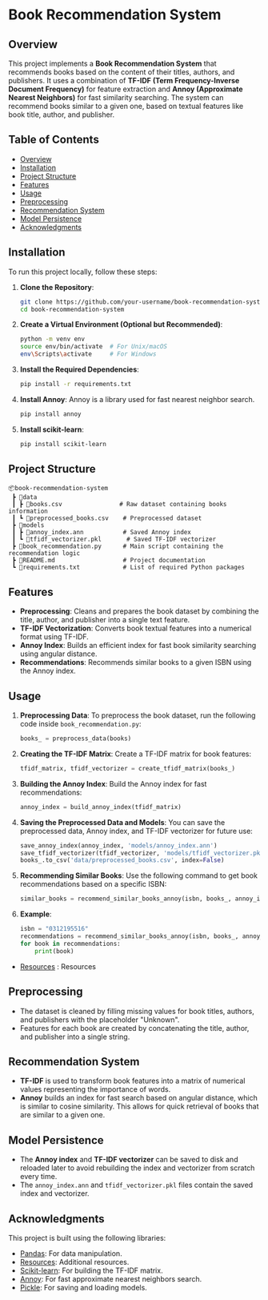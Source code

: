 # **Book Recommendation System**

## **Overview**

This project implements a **Book Recommendation System** that recommends books based on the content of their titles, authors, and publishers. It uses a combination of **TF-IDF (Term Frequency-Inverse Document Frequency)** for feature extraction and **Annoy (Approximate Nearest Neighbors)** for fast similarity searching. The system can recommend books similar to a given one, based on textual features like book title, author, and publisher.

## **Table of Contents**

- [Overview](#overview)
- [Installation](#installation)
- [Project Structure](#project-structure)
- [Features](#features)
- [Usage](#usage)
- [Preprocessing](#preprocessing)
- [Recommendation System](#recommendation-system)
- [Model Persistence](#model-persistence)
- [Acknowledgments](#acknowledgments)

## **Installation**

To run this project locally, follow these steps:

1. **Clone the Repository**:
    ```bash
    git clone https://github.com/your-username/book-recommendation-system.git
    cd book-recommendation-system
    ```

2. **Create a Virtual Environment (Optional but Recommended)**:
    ```bash
    python -m venv env
    source env/bin/activate  # For Unix/macOS
    env\Scripts\activate     # For Windows
    ```

3. **Install the Required Dependencies**:
    ```bash
    pip install -r requirements.txt
    ```

4. **Install Annoy**:
    Annoy is a library used for fast nearest neighbor search.
    ```bash
    pip install annoy
    ```

5. **Install scikit-learn**:
    ```bash
    pip install scikit-learn
    ```

## **Project Structure**

```
📦book-recommendation-system
 ┣ 📂data
 ┃ ┣ 📜books.csv                # Raw dataset containing books information
 ┃ ┗ 📜preprocessed_books.csv    # Preprocessed dataset
 ┣ 📂models
 ┃ ┣ 📜annoy_index.ann           # Saved Annoy index
 ┃ ┗ 📜tfidf_vectorizer.pkl       # Saved TF-IDF vectorizer
 ┣ 📜book_recommendation.py      # Main script containing the recommendation logic
 ┣ 📜README.md                   # Project documentation
 ┗ 📜requirements.txt            # List of required Python packages

```

## **Features**

- **Preprocessing**: Cleans and prepares the book dataset by combining the title, author, and publisher into a single text feature.
- **TF-IDF Vectorization**: Converts book textual features into a numerical format using TF-IDF.
- **Annoy Index**: Builds an efficient index for fast book similarity searching using angular distance.
- **Recommendations**: Recommends similar books to a given ISBN using the Annoy index.

## **Usage**

1. **Preprocessing Data**:
    To preprocess the book dataset, run the following code inside `book_recommendation.py`:
    ```python
    books_ = preprocess_data(books)
    ```

2. **Creating the TF-IDF Matrix**:
    Create a TF-IDF matrix for book features:
    ```python
    tfidf_matrix, tfidf_vectorizer = create_tfidf_matrix(books_)
    ```

3. **Building the Annoy Index**:
    Build the Annoy index for fast recommendations:
    ```python
    annoy_index = build_annoy_index(tfidf_matrix)
    ```

4. **Saving the Preprocessed Data and Models**:
    You can save the preprocessed data, Annoy index, and TF-IDF vectorizer for future use:
    ```python
    save_annoy_index(annoy_index, 'models/annoy_index.ann')
    save_tfidf_vectorizer(tfidf_vectorizer, 'models/tfidf_vectorizer.pkl')
    books_.to_csv('data/preprocessed_books.csv', index=False)
    ```

5. **Recommending Similar Books**:
    Use the following command to get book recommendations based on a specific ISBN:
    ```python
    similar_books = recommend_similar_books_annoy(isbn, books_, annoy_index, n=5)
    ```

6. **Example**:
    ```python
    isbn = "0312195516"
    recommendations = recommend_similar_books_annoy(isbn, books_, annoy_index, n=5)
    for book in recommendations:
        print(book)
    ```
- [Resources]([https://pandas.pydata.org/](https://drive.google.com/drive/folders/1QzwikZnHYsfS-eE8frA-PbIZj95XuPB_?usp=drive_link)) : Resources
  
## **Preprocessing**

- The dataset is cleaned by filling missing values for book titles, authors, and publishers with the placeholder "Unknown".
- Features for each book are created by concatenating the title, author, and publisher into a single string.

## **Recommendation System**

- **TF-IDF** is used to transform book features into a matrix of numerical values representing the importance of words.
- **Annoy** builds an index for fast search based on angular distance, which is similar to cosine similarity. This allows for quick retrieval of books that are similar to a given one.

## **Model Persistence**

- The **Annoy index** and **TF-IDF vectorizer** can be saved to disk and reloaded later to avoid rebuilding the index and vectorizer from scratch every time.
- The `annoy_index.ann` and `tfidf_vectorizer.pkl` files contain the saved index and vectorizer.

## **Acknowledgments**


This project is built using the following libraries:

- [Pandas](https://pandas.pydata.org/): For data manipulation.
- [Resources](https://drive.google.com/drive/folders/1QzwikZnHYsfS-eE8frA-PbIZj95XuPB_?usp=drive_link): Additional resources.
- [Scikit-learn](https://scikit-learn.org/): For building the TF-IDF matrix.
- [Annoy](https://github.com/spotify/annoy): For fast approximate nearest neighbors search.
- [Pickle](https://docs.python.org/3/library/pickle.html): For saving and loading models.

